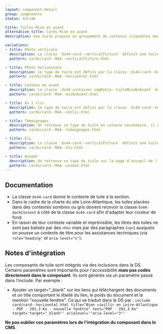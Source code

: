 ```yaml
---
layout: component-detail
group: components
status: Validé

title: Tuiles Mise en avant
alternative_title: Cards Mise en avant
description: Une tuile propose un groupement de contenus cliquables menant à un contenu détaillé. Il s'agit d'un lien hypertexte graphique et multi-contenu. Les tuiles de mise en avant représentent des tuiles que l'on retrouve dans le corps de page (sous forme de carrousel ou de bloc indépendant)

variations:
- title: Photo verticale
  description: La classe `ds44-card--verticalPicture` définit une tuile verticale prévue pour recevoir une image en en-tête.
  pattern: cards/card--MeA--verticalPicture.html

- title: Photo horizontale
  description: Ce type de tuile est défini par la classe `ds44-card--horizontal`. Elle présente (en général) une image sur la gauche et un contenu à droite.
  pattern: cards/card--MeA--horizontal.html

- title: Contenu en avant
  description: La classe `ds44-container-imgRatio--tuileMiseEnAvant` définit une tuile prévue pour recevoir un contenu mis en avant avec une image en en-tête et le descriptif dans un bloc interne à la couleur de la thématique. Pour changer la position du block interne, il suffit de changer la fin de la classe `ds44-blockAbsolute--bl` (bl bottom left. tl top left. br bottom right. tr top right)
  pattern: cards/card--MeA--misEnAvant.html

- title: En 1 clic
  description: Ce type de tuile est défini par la classe `ds44-card--horizontal`. Elle présente (en général) une image sur la gauche et un contenu à droite. On retrouve ce type de bloc d accès rapide en colonne secondaire.
  pattern: cards/card--MeA--unClic.html

- title: Témoignages
  description: On retrouve ce type de tuile en colonne secondaire, il est utilisé pour mettre en avant un témoignage ou une vidéo.
  pattern: cards/card--MeA--temoignages.html

- title: Élu
  description: La classe `ds44-card--verticalPicture` définit une tuile verticale prévue pour recevoir une image en en-tête de forme ronde et par la suite le descriptif de l élu.
  pattern: cards/card--MeA--elu.html

- title: Assmat
  description: On retrouve ce type de tuile sur la page d'accueil de l'espace personnel assmat.
  pattern: cards/card--MeA--assmat.html
---
```


## Documentation

- La classe `ds44-card` donne le contexte de tuile à la section.
- Dans le cadre de la charte du site Loire-Atlantique, les tuiles placées dans des contextes sombres ou gris doivent recevoir la classe `ds44-darkContext` à côté de la classe `ds44-card` afin d'adapter leur couleur de fond.
- En raison de leur contexte variable et imprévisible, les titres des tuiles ne sont pas balisés par des `<hn>` mais par des paragraphes (`<p>`) auxquels on pousse un contexte de titre pour les assistances techniques (via `role="heading"` et `aria-level="x"`).

## Notes d'intégration

Les composants de tuile sont intégrés via des inclusions dans le DS. Certains paramètres sont importants pour l'accessibilité **mais pas codés directement dans le composant**. Ils sont générés via un paramètre passé dans l'include. Par exemple :
- Ajouter un target="_blank" sur les liens qui téléchargent des documents et un title comportant le libellé du lien, le poids du document et la mention "nouvelle fenêtre". Ce qui se traduit dans le DS par :
`include card/card--horizontal.html title="Bien vieillir en Loire-Atlantique - PDF - 291,3 Ko - nouvelle fenêtre" text="PDF - 291,3 Ko" target='target="_blank"' arialevel='"aria-level="3"'`

**Ne pas oublier ces paramètres lors de l'intégration du composant dans le CMS**.
